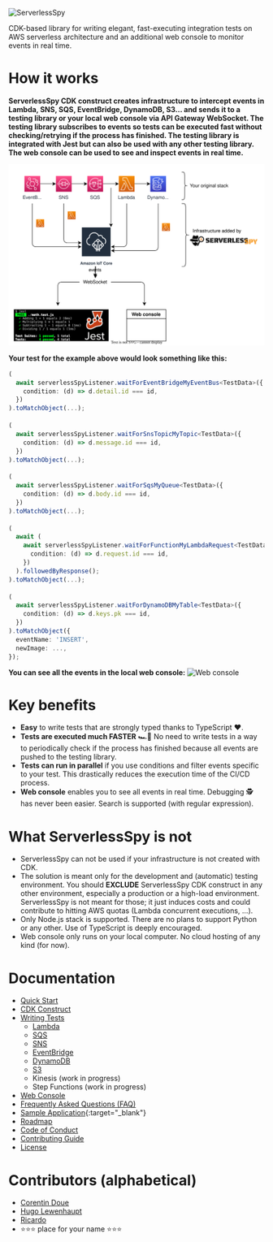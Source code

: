 ![ServerlessSpy](./logo/full_logo.svg)

CDK-based library for writing elegant, fast-executing integration tests on AWS serverless architecture and an additional web console to monitor events in real time.

# How it works

**ServerlessSpy CDK construct creates infrastructure to intercept events in Lambda, SNS, SQS, EventBridge, DynamoDB, S3... and sends it to a testing library or your local web console via API Gateway WebSocket. The testing library subscribes to events so tests can be executed fast without checking/retrying if the process has finished. The testing library is integrated with Jest but can also be used with any other testing library. The web console can be used to see and inspect events in real time.**

[![Concept](./doc/concept.svg)](https://serverlessspy.com/)

**Your test for the example above would look something like this:**
```typescript
(
  await serverlessSpyListener.waitForEventBridgeMyEventBus<TestData>({
    condition: (d) => d.detail.id === id,
  })
).toMatchObject(...);

(
  await serverlessSpyListener.waitForSnsTopicMyTopic<TestData>({
    condition: (d) => d.message.id === id,
  })
).toMatchObject(...);

(
  await serverlessSpyListener.waitForSqsMyQueue<TestData>({
    condition: (d) => d.body.id === id,
  })
).toMatchObject(...);

(
  await (
    await serverlessSpyListener.waitForFunctionMyLambdaRequest<TestData>({
      condition: (d) => d.request.id === id,
    })
  ).followedByResponse();
).toMatchObject(...);

(
  await serverlessSpyListener.waitForDynamoDBMyTable<TestData>({
    condition: (d) => d.keys.pk === id,
  })
).toMatchObject({
  eventName: 'INSERT',
  newImage: ...,
});
```

**You can see all the events in the local web console:**
![Web console](./doc/web_console.gif)

# Key benefits
 - **Easy** to write tests that are strongly typed thanks to TypeScript ❤️.
 - **Tests are executed much FASTER** 🏎️💨 No need to write tests in a way to periodically check if the process has finished because all events are pushed to the testing library.
 - **Tests can run in parallel** if you use conditions and filter events specific to your test. This drastically reduces the execution time of the CI/CD process.
 - **Web console** enables you to see all events in real time. Debugging 🕵 has never been easier. Search is supported (with regular expression).

# What ServerlessSpy is not
 - ServerlessSpy can not be used if your infrastructure is not created with CDK.
 - The solution is meant only for the development and (automatic) testing environment. You should **EXCLUDE** ServerlessSpy CDK construct in any other environment, especially a production or a high-load environment. ServerlessSpy is not meant for those; it just induces costs and could contribute to hitting AWS quotas (Lambda concurrent executions, ...).
 - Only Node.js stack is supported. There are no plans to support Python or any other. Use of TypeScript is deeply encouraged.
 - Web console only runs on your local computer. No cloud hosting of any kind (for now).

# Documentation
 - [Quick Start](doc/quick_start.md)
 - [CDK Construct](doc/CDK_construct.md)
 - [Writing Tests](doc/writing_tests.md)
   - [Lambda](doc/Lambda.md)
   - [SQS](doc/SQS.md)
   - [SNS](doc/SNS.md)
   - [EventBridge](doc/EventBridge.md)
   - [DynamoDB](doc/DynamoDB.md)
   - [S3](doc/S3.md)
   - Kinesis (work in progress)
   - Step Functions (work in progress)
 - [Web Console](doc/web_console.md)
 - [Frequently Asked Questions (FAQ)](doc/FAQ.md)
 - [Sample Application](https://github.com/ServerlessLife/serverless-spy-example){:target="_blank"}
 - [Roadmap](doc/roadmap.md)
 - [Code of Conduct](doc/CODE_OF_CONDUCT.md)
 - [Contributing Guide](doc/CONTRIBUTING.md)
 - [License](./LICENSE.md)

# Contributors (alphabetical)
 - [Corentin Doue](https://github.com/CorentinDoue)
 - [Hugo Lewenhaupt](https://github.com/Lewenhaupt)
 - [Ricardo](https://github.com/cino)
 - ⭐⭐⭐ place for your name ⭐⭐⭐